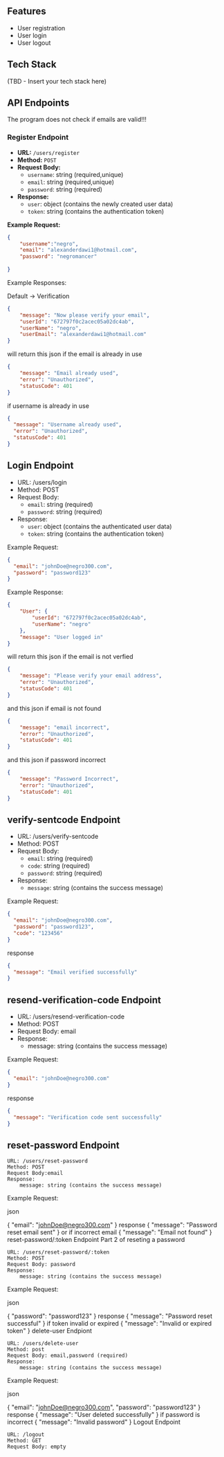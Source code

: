 ## Features

- User registration
- User login
- User logout

## Tech Stack

(TBD - Insert your tech stack here)

## API Endpoints
The program does not check if emails are valid!!!
### Register Endpoint

- **URL:** `/users/register`
- **Method:** `POST`
- **Request Body:**
  - `username`: string (required,unique)
  - `email`: string (required,unique)
  - `password`: string (required)
- **Response:**
  - `user`: object (contains the newly created user data)
  - `token`: string (contains the authentication token)

**Example Request:**
```json
{
	"username":"negro",
	"email": "alexanderdawi1@hotmail.com",
	"password": "negromancer"
	
}
```

Example Responses:

Default -> Verification
```json
{
	"message": "Now please verify your email",
	"userId": "672797f0c2acec05a02dc4ab",
	"userName": "negro",
	"userEmail": "alexanderdawi1@hotmail.com"
}
```
will return this json if the email is already in use
```json
{
	"message": "Email already used",
	"error": "Unauthorized",
	"statusCode": 401
}
```
if username is already in use
```json
{
  "message": "Username already used",
  "error": "Unauthorized",
  "statusCode": 401
}
```

## Login Endpoint
- URL: /users/login
- Method: POST
- Request Body:
  - `email`: string (required)
  - `password`: string (required)
- Response:
  - `user`: object (contains the authenticated user data)
  - `token`: string (contains the authentication token)

Example Request:
``` json
{
  "email": "johnDoe@negro300.com",
  "password": "password123"
}
```

Example Response:

``` json
{
	"User": {
		"userId": "672797f0c2acec05a02dc4ab",
		"userName": "negro"
	},
	"message": "User logged in"
}
```
will return this json if the email is not verfied
``` json
{
	"message": "Please verify your email address",
	"error": "Unauthorized",
	"statusCode": 401
}
```
and this json if email is not found
``` json
{
	"message": "email incorrect",
	"error": "Unauthorized",
	"statusCode": 401
}
```
and this json if password incorrect
``` json
{
	"message": "Password Incorrect",
	"error": "Unauthorized",
	"statusCode": 401
}
```
## verify-sentcode Endpoint

- URL: /users/verify-sentcode
- Method: POST
- Request Body:
  - `email`: string (required)
  - `code`: string (required)
  - `password`: string (required)
- Response:
  - `message`: string (contains the success message)

Example Request:
``` json
{
  "email": "johnDoe@negro300.com",
  "password": "password123",
  "code": "123456"
}
```
response
``` json 
{
  "message": "Email verified successfully"
}
```
## resend-verification-code Endpoint
- URL: /users/resend-verification-code  
- Method: POST  
- Request Body: email
- Response:
  - message: string (contains the success message)

Example Request:
``` json
{
  "email": "johnDoe@negro300.com"
}
```
response
``` json 
{
  "message": "Verification code sent successfully"
}
```

## reset-password Endpoint

    URL: /users/reset-password
    Method: POST
    Request Body:email
    Response:
        message: string (contains the success message)

Example Request:

json

{
  "email": "johnDoe@negro300.com"
}
response
{
  "message": "Password reset email sent"
}
or if incorrect email
{
  "message": "Email not found"
}
reset-password/:token Endpoint
Part 2 of reseting a password

    URL: /users/reset-password/:token
    Method: POST
    Request Body: password
    Response:
        message: string (contains the success message)

Example Request:

json

{
  "password": "password123"
}
response
{
  "message": "Password reset successful"
}
if token invalid or expired
{
  "message": "Invalid or expired token"
}
delete-user Endpiont

    URL: /users/delete-user
    Method: post
    Request Body: email,password (required)
    Response:
        message: string (contains the success message)

Example Request:

json

{
  "email": "johnDoe@negro300.com",
  "password": "password123"
}
response 
{
  "message": "User deleted successfully"
}
if password is incorrect
{
  "message": "Invalid password"
}
Logout Endpoint

    URL: /logout
    Method: GET
    Request Body: empty